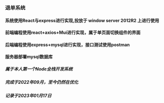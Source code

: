 ### 退单系统
#### 系统使用React与express进行实现,投放于 window server 2012R2 上进行使用
#### 前端编程使用react+axios+Mui进行实现，属于单页面切换组件的界面
#### 后端编程使用express+mysql进行实现，接口测试使用postman
#### 服务器部署mysql数据库
##### 属于本人第一个Node全栈开发系统
##### 完成于2022年09月，至今仍然在优化
##### 记录于2023年01月17日
